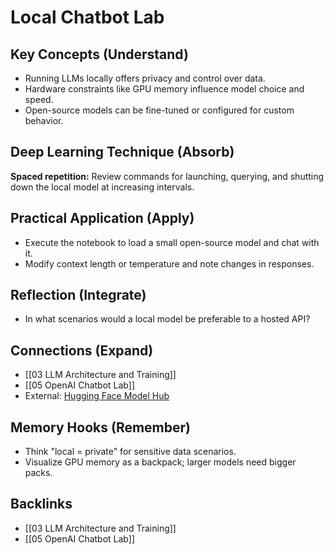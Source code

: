 # Local Chatbot Lab

## Key Concepts (Understand)
- Running LLMs locally offers privacy and control over data.
- Hardware constraints like GPU memory influence model choice and speed.
- Open-source models can be fine-tuned or configured for custom behavior.

## Deep Learning Technique (Absorb)
**Spaced repetition:** Review commands for launching, querying, and shutting down the local model at increasing intervals.

## Practical Application (Apply)
- Execute the notebook to load a small open-source model and chat with it.
- Modify context length or temperature and note changes in responses.

## Reflection (Integrate)
- In what scenarios would a local model be preferable to a hosted API?

## Connections (Expand)
- [[03 LLM Architecture and Training]]
- [[05 OpenAI Chatbot Lab]]
- External: [Hugging Face Model Hub](https://huggingface.co/models)

## Memory Hooks (Remember)
- Think "local = private" for sensitive data scenarios.
- Visualize GPU memory as a backpack; larger models need bigger packs.

## Backlinks
- [[03 LLM Architecture and Training]]
- [[05 OpenAI Chatbot Lab]]
